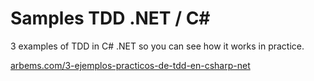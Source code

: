 # Samples TDD .NET / C#
3 examples of TDD in C# .NET so you can see how it works in practice.

[arbems.com/3-ejemplos-practicos-de-tdd-en-csharp-net](https://arbems.com/3-ejemplos-practicos-de-tdd-en-csharp-net)
